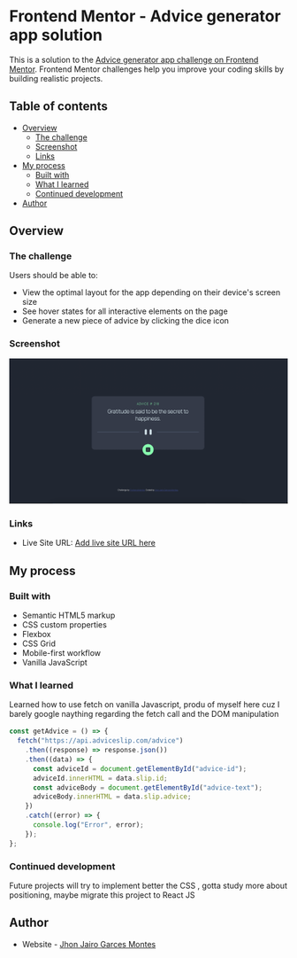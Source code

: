 # Frontend Mentor - Advice generator app solution

This is a solution to the [Advice generator app challenge on Frontend Mentor](https://www.frontendmentor.io/challenges/advice-generator-app-QdUG-13db). Frontend Mentor challenges help you improve your coding skills by building realistic projects.

## Table of contents

- [Overview](#overview)
  - [The challenge](#the-challenge)
  - [Screenshot](#screenshot)
  - [Links](#links)
- [My process](#my-process)
  - [Built with](#built-with)
  - [What I learned](#what-i-learned)
  - [Continued development](#continued-development)
- [Author](#author)


## Overview

### The challenge

Users should be able to:

- View the optimal layout for the app depending on their device's screen size
- See hover states for all interactive elements on the page
- Generate a new piece of advice by clicking the dice icon

### Screenshot

![](./images/screenshot.png)

### Links

- Live Site URL: [Add live site URL here](https://your-live-site-url.com)

## My process

### Built with

- Semantic HTML5 markup
- CSS custom properties
- Flexbox
- CSS Grid
- Mobile-first workflow
- Vanilla JavaScript

### What I learned

Learned how to use fetch on vanilla Javascript, produ of myself here cuz I barely google naything regarding the fetch call and the DOM manipulation

```js
const getAdvice = () => {
  fetch("https://api.adviceslip.com/advice")
    .then((response) => response.json())
    .then((data) => {
      const adviceId = document.getElementById("advice-id");
      adviceId.innerHTML = data.slip.id;
      const adviceBody = document.getElementById("advice-text");
      adviceBody.innerHTML = data.slip.advice;
    })
    .catch((error) => {
      console.log("Error", error);
    });
};
```

### Continued development

Future projects will try to implement better the CSS , gotta study more about positioning, maybe migrate this project to React JS

## Author

- Website - [Jhon Jairo Garces Montes](https://www.your-site.com)

